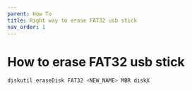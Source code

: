 ```yaml
---
parent: How To
title: Right way to erase FAT32 usb stick
nav_order: 1
---
```



# How to erase FAT32 usb stick

```sh
diskutil eraseDisk FAT32 <NEW_NAME> MBR diskX
```